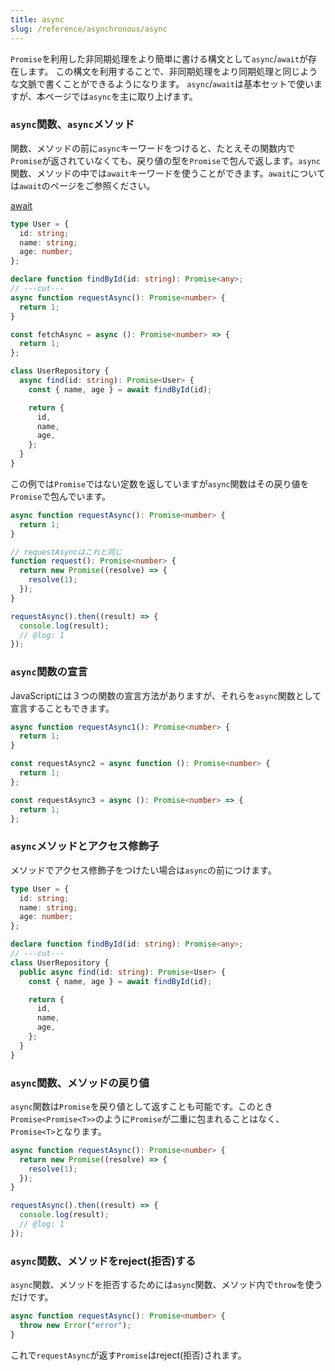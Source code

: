 ```yaml
---
title: async
slug: /reference/asynchronous/async
---
```


`Promise`を利用した非同期処理をより簡単に書ける構文として`async`/`await`が存在します。
この構文を利用することで、非同期処理をより同期処理と同じような文脈で書くことができるようになります。
`async`/`await`は基本セットで使いますが、本ページでは`async`を主に取り上げます。

### `async`関数、`async`メソッド

関数、メソッドの前に`async`キーワードをつけると、たとえその関数内で`Promise`が返されていなくても、戻り値の型を`Promise`で包んで返します。`async`関数、メソッドの中では`await`キーワードを使うことができます。`await`については`await`のページをご参照ください。

[await](./await.md)

```ts twoslash
type User = {
  id: string;
  name: string;
  age: number;
};

declare function findById(id: string): Promise<any>;
// ---cut---
async function requestAsync(): Promise<number> {
  return 1;
}

const fetchAsync = async (): Promise<number> => {
  return 1;
};

class UserRepository {
  async find(id: string): Promise<User> {
    const { name, age } = await findById(id);

    return {
      id,
      name,
      age,
    };
  }
}
```

この例では`Promise`ではない定数を返していますが`async`関数はその戻り値を`Promise`で包んでいます。

```ts twoslash
async function requestAsync(): Promise<number> {
  return 1;
}

// requestAsyncはこれと同じ
function request(): Promise<number> {
  return new Promise((resolve) => {
    resolve(1);
  });
}

requestAsync().then((result) => {
  console.log(result);
  // @log: 1
});
```

### `async`関数の宣言

JavaScriptには３つの関数の宣言方法がありますが、それらを`async`関数として宣言することもできます。

```ts twoslash
async function requestAsync1(): Promise<number> {
  return 1;
}

const requestAsync2 = async function (): Promise<number> {
  return 1;
};

const requestAsync3 = async (): Promise<number> => {
  return 1;
};
```

### `async`メソッドとアクセス修飾子

メソッドでアクセス修飾子をつけたい場合は`async`の前につけます。

```ts twoslash
type User = {
  id: string;
  name: string;
  age: number;
};

declare function findById(id: string): Promise<any>;
// ---cut---
class UserRepository {
  public async find(id: string): Promise<User> {
    const { name, age } = await findById(id);

    return {
      id,
      name,
      age,
    };
  }
}
```

### `async`関数、メソッドの戻り値

`async`関数は`Promise`を戻り値として返すことも可能です。このとき`Promise<Promise<T>>`のように`Promise`が二重に包まれることはなく、`Promise<T>`となります。

```ts twoslash
async function requestAsync(): Promise<number> {
  return new Promise((resolve) => {
    resolve(1);
  });
}

requestAsync().then((result) => {
  console.log(result);
  // @log: 1
});
```

### `async`関数、メソッドをreject(拒否)する

`async`関数、メソッドを拒否するためには`async`関数、メソッド内で`throw`を使うだけです。

```ts twoslash
async function requestAsync(): Promise<number> {
  throw new Error("error");
}
```

これで`requestAsync`が返す`Promise`はreject(拒否)されます。
